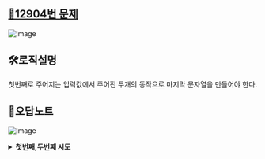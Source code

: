 <h2><a href="https://www.acmicpc.net/problem/12904">🚀12904번 문제</a></h2>

![image](https://github.com/user-attachments/assets/bff2f286-b9a5-47ff-879f-6ff76b4a4be6)

<h2>🛠️로직설명</h2>
첫번째로 주어지는 입력값에서 주어진 두개의 동작으로 마지막 문자열을 만들어야 한다.<br>

<h2>📝오답노트</h2>

![image](https://github.com/user-attachments/assets/c9836ac2-bf48-463a-b92b-7006751e559c)
<details>
  <summary><b>첫번째,두번째 시도</b></summary>
  <br>  
  위 두 풀이는 첫 입력에서 마지막 문자열로 가는 방식으로 풀었다<br>
  하지만 첫 문자열로 결과를 만드는데 한가지의 방법만 있는게 아니어서, 역순으로 결과를 초기 상태로 돌리는 것이 고려해야 할 가짓수가 현저히 적다.<br><br>
  따라서, 뒤에 문자열이 'A'라면 마지막 문자를 삭제하고 'B'라면 삭제 연산을 한 뒤 문자열을 뒤집으며, 처음 문자열로 돌아가는지 확인한다.<br>
</details>
<br><br>
